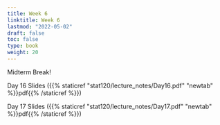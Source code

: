 ```yaml
---
title: Week 6 
linktitle: Week 6
lastmod: "2022-05-02"
draft: false  
toc: false  
type: book  
weight: 20
---
```


Midterm Break!

Day 16 Slides ({{% staticref "stat120/lecture_notes/Day16.pdf" "newtab" %}}pdf{{% /staticref %}})

Day 17 Slides ({{% staticref "stat120/lecture_notes/Day17.pdf" "newtab" %}}pdf{{% /staticref %}})


